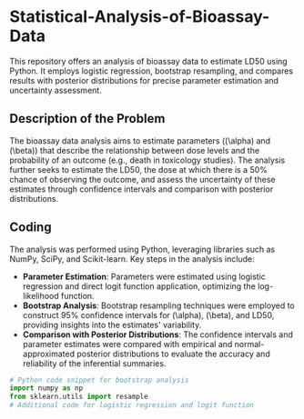# Statistical-Analysis-of-Bioassay-Data
This repository offers an analysis of bioassay data to estimate LD50 using Python. It employs logistic regression, bootstrap resampling, and compares results with posterior distributions for precise parameter estimation and uncertainty assessment.


## Description of the Problem
The bioassay data analysis aims to estimate parameters (\(\alpha\) and \(\beta\)) that describe the relationship between dose levels and the probability of an outcome (e.g., death in toxicology studies). The analysis further seeks to estimate the LD50, the dose at which there is a 50% chance of observing the outcome, and assess the uncertainty of these estimates through confidence intervals and comparison with posterior distributions.

## Coding
The analysis was performed using Python, leveraging libraries such as NumPy, SciPy, and Scikit-learn. Key steps in the analysis include:

- **Parameter Estimation**: Parameters were estimated using logistic regression and direct logit function application, optimizing the log-likelihood function.
- **Bootstrap Analysis**: Bootstrap resampling techniques were employed to construct 95% confidence intervals for \(\alpha\), \(\beta\), and LD50, providing insights into the estimates' variability.
- **Comparison with Posterior Distributions**: The confidence intervals and parameter estimates were compared with empirical and normal-approximated posterior distributions to evaluate the accuracy and reliability of the inferential summaries.

```python
# Python code snippet for bootstrap analysis
import numpy as np
from sklearn.utils import resample
# Additional code for logistic regression and logit function
